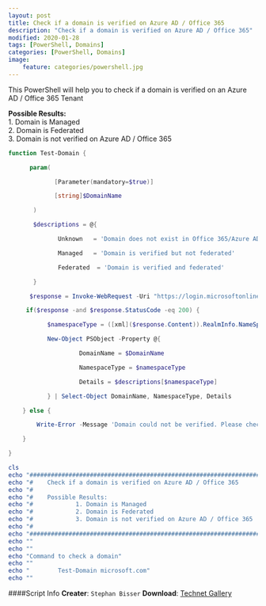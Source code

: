 ```yaml
---
layout: post
title: Check if a domain is verified on Azure AD / Office 365
description: "Check if a domain is verified on Azure AD / Office 365"
modified: 2020-01-28
tags: [PowerShell, Domains]
categories: [PowerShell, Domains]
image:
    feature: categories/powershell.jpg
---
```



This PowerShell will help you to check if a domain is verified on an Azure AD / Office 365 Tenant


**Possible Results:**                                   
    1. Domain is Managed                           
    2. Domain is Federated   
    3. Domain is not verified on Azure AD / Office 365



```powershell
function Test-Domain {

      param(

             [Parameter(mandatory=$true)]

             [string]$DomainName

       )

       $descriptions = @{

              Unknown   = 'Domain does not exist in Office 365/Azure AD'

              Managed   = 'Domain is verified but not federated'

              Federated  = 'Domain is verified and federated'

       }

      $response = Invoke-WebRequest -Uri "https://login.microsoftonline.com/getuserrealm.srf?login=user@$DomainName&xml=1"

     if($response -and $response.StatusCode -eq 200) {

           $namespaceType = ([xml]($response.Content)).RealmInfo.NameSpaceType

           New-Object PSObject -Property @{

                    DomainName = $DomainName

                    NamespaceType = $namespaceType

                    Details = $descriptions[$namespaceType]

           } | Select-Object DomainName, NamespaceType, Details

    } else {

        Write-Error -Message 'Domain could not be verified. Please check your connectivity to login.microsoftonline.com'

    }

} 

cls  
echo "##################################################################"  
echo "#    Check if a domain is verified on Azure AD / Office 365      #"  
echo "#                                                                #"
echo "#    Possible Results:                                           #"
echo "#            1. Domain is Managed                                #"
echo "#            2. Domain is Federated                              #"
echo "#            3. Domain is not verified on Azure AD / Office 365  #" 
echo "#                                                                #"
echo "##################################################################"  
echo ""
echo ""
echo "Command to check a domain"
echo ""
echo "        Test-Domain microsoft.com"
echo ""
```

####Script Info
**Creater**: ``Stephan Bisser``
**Download**: [Technet Gallery](https://gallery.technet.microsoft.com/Check-domain-registration-2fb6d097)